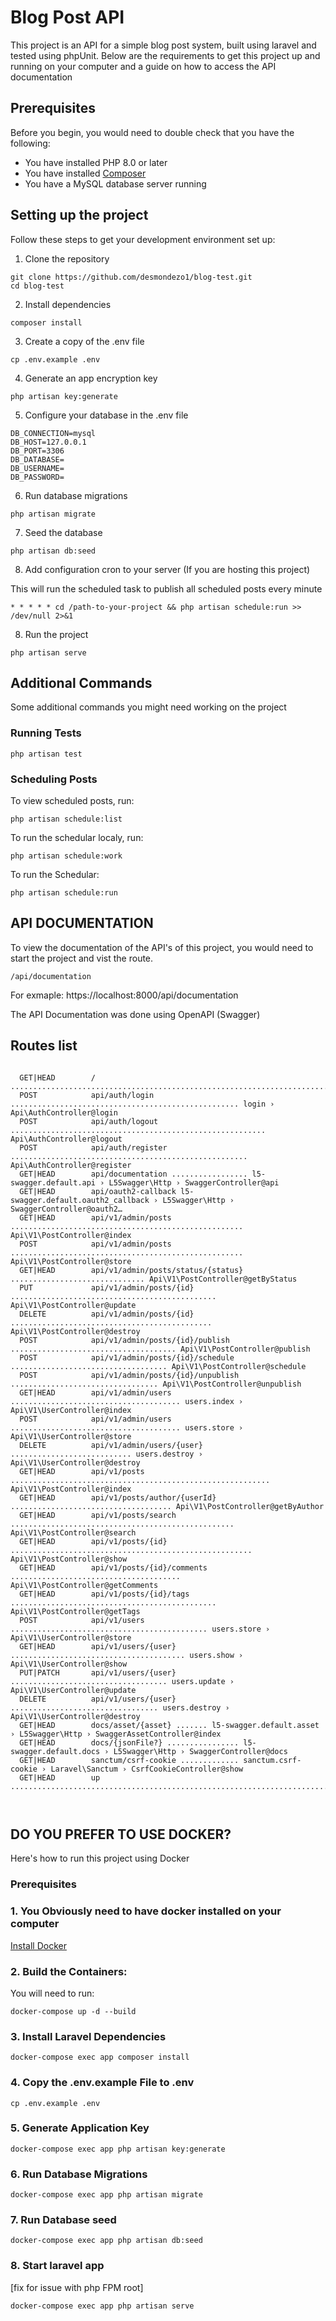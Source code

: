 # Blog Post API

This project is an API for a simple blog post system, built using laravel and tested using phpUnit.
Below are the requirements to get this project up and running on your computer and a guide on how to access the API documentation
## Prerequisites

Before you begin, you would need to double check that you have the following:
* You have installed PHP 8.0 or later
* You have installed [Composer](https://getcomposer.org/doc/00-intro.md#downloading-the-composer-executable)
* You have a MySQL database server running

## Setting up the project

Follow these steps to get your development environment set up:

1. Clone the repository

```
git clone https://github.com/desmondezo1/blog-test.git
cd blog-test
```
2. Install dependencies
```
composer install
```
3. Create a copy of the .env file

```
cp .env.example .env
```
4. Generate an app encryption key

```
php artisan key:generate
```

5. Configure your database in the .env file
```
DB_CONNECTION=mysql
DB_HOST=127.0.0.1
DB_PORT=3306
DB_DATABASE=
DB_USERNAME=
DB_PASSWORD=
```
6. Run database migrations

```
php artisan migrate

```
7. Seed the database

```
php artisan db:seed
```

8. Add configuration cron to your server (If you are hosting this project)

This will run the scheduled task to publish all scheduled posts every minute
```
* * * * * cd /path-to-your-project && php artisan schedule:run >> /dev/null 2>&1
```
8. Run the project 

```
php artisan serve
```

## Additional Commands

Some additional commands you might need working on the project

### Running Tests
```
php artisan test
```
### Scheduling Posts

To view scheduled posts, run:

```
php artisan schedule:list
```

To run the schedular localy, run: 
```
php artisan schedule:work
```

To run the Schedular:

```
php artisan schedule:run
```

## API DOCUMENTATION

To view the documentation of the API's of this project, you would need to start the project and vist the route.

```
/api/documentation

```

For exmaple: https://localhost:8000/api/documentation

The API Documentation was done using OpenAPI (Swagger)

## Routes list

```

  GET|HEAD        / ................................................................................................. 
  POST            api/auth/login ................................................... login › Api\AuthController@login
  POST            api/auth/logout ......................................................... Api\AuthController@logout
  POST            api/auth/register ..................................................... Api\AuthController@register
  GET|HEAD        api/documentation ................. l5-swagger.default.api › L5Swagger\Http › SwaggerController@api
  GET|HEAD        api/oauth2-callback l5-swagger.default.oauth2_callback › L5Swagger\Http › SwaggerController@oauth2…
  GET|HEAD        api/v1/admin/posts .................................................... Api\V1\PostController@index
  POST            api/v1/admin/posts .................................................... Api\V1\PostController@store
  GET|HEAD        api/v1/admin/posts/status/{status} .............................. Api\V1\PostController@getByStatus
  PUT             api/v1/admin/posts/{id} .............................................. Api\V1\PostController@update
  DELETE          api/v1/admin/posts/{id} ............................................. Api\V1\PostController@destroy
  POST            api/v1/admin/posts/{id}/publish ..................................... Api\V1\PostController@publish
  POST            api/v1/admin/posts/{id}/schedule ................................... Api\V1\PostController@schedule
  POST            api/v1/admin/posts/{id}/unpublish ................................. Api\V1\PostController@unpublish
  GET|HEAD        api/v1/admin/users ...................................... users.index › Api\V1\UserController@index
  POST            api/v1/admin/users ...................................... users.store › Api\V1\UserController@store
  DELETE          api/v1/admin/users/{user} ........................... users.destroy › Api\V1\UserController@destroy
  GET|HEAD        api/v1/posts .......................................................... Api\V1\PostController@index
  GET|HEAD        api/v1/posts/author/{userId} .................................... Api\V1\PostController@getByAuthor
  GET|HEAD        api/v1/posts/search .................................................. Api\V1\PostController@search
  GET|HEAD        api/v1/posts/{id} ...................................................... Api\V1\PostController@show
  GET|HEAD        api/v1/posts/{id}/comments ...................................... Api\V1\PostController@getComments
  GET|HEAD        api/v1/posts/{id}/tags .............................................. Api\V1\PostController@getTags
  POST            api/v1/users ............................................ users.store › Api\V1\UserController@store
  GET|HEAD        api/v1/users/{user} ....................................... users.show › Api\V1\UserController@show
  PUT|PATCH       api/v1/users/{user} ................................... users.update › Api\V1\UserController@update
  DELETE          api/v1/users/{user} ................................. users.destroy › Api\V1\UserController@destroy
  GET|HEAD        docs/asset/{asset} ....... l5-swagger.default.asset › L5Swagger\Http › SwaggerAssetController@index
  GET|HEAD        docs/{jsonFile?} ................ l5-swagger.default.docs › L5Swagger\Http › SwaggerController@docs
  GET|HEAD        sanctum/csrf-cookie ............. sanctum.csrf-cookie › Laravel\Sanctum › CsrfCookieController@show
  GET|HEAD        up ................................................................................................ 

       
```


## DO YOU PREFER TO USE DOCKER?

Here's how to run this project using Docker

### Prerequisites

### 1. You Obviously need to have docker installed on your computer

[Install Docker](https://docs.docker.com/engine/install/)
### 2. Build the Containers: 
 You will need to run:

```
docker-compose up -d --build
```

### 3. Install Laravel Dependencies

```
docker-compose exec app composer install
```

### 4. Copy the .env.example File to .env
```
cp .env.example .env
```

### 5. Generate Application Key

```
docker-compose exec app php artisan key:generate
```

### 6. Run Database Migrations

```
docker-compose exec app php artisan migrate
```

### 7. Run Database seed

```
docker-compose exec app php artisan db:seed
```

### 8. Start laravel app 
[fix for issue with php FPM root]

```
docker-compose exec app php artisan serve 
```

